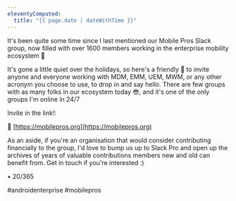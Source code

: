 ```yaml
---
eleventyComputed:
  title: "{{ page.date | dateWithTime }}"
---
```

It's been quite some time since I last mentioned our Mobile Pros Slack group, now filled with over 1600 members working in the enterprise mobility ecosystem 🎉

It's gone a little quiet over the holidays, so here's a friendly 👋 to invite anyone and everyone working with MDM, EMM, UEM, MWM, or any other acronym you choose to use, to drop in and say hello. There are few groups with as many folks in our ecosystem today 😎, and it's one of the only groups I'm online in 24/7

Invite in the link!: 

🔗 [https://mobilepros.org](https://mobilepros.org)

As an aside, if you're an organisation that would consider contributing financially to the group, I'd love to bump us up to Slack Pro and open up the archives of years of valuable contributions members new and old can benefit from. Get in touch if you're interested :) 

• 20/365

#androidenterprise #mobilepros
